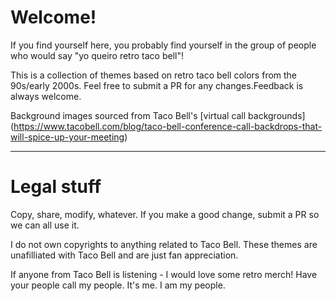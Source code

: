 # Welcome!
If you find yourself here, you probably find yourself in the group of people who would say "yo queiro retro taco bell"!

This is a collection of themes based on retro taco bell colors from the 90s/early 2000s. Feel free to submit a PR for any changes.Feedback is always welcome. 

Background images sourced from Taco Bell's [virtual call backgrounds]
(https://www.tacobell.com/blog/taco-bell-conference-call-backdrops-that-will-spice-up-your-meeting)

--- 

# Legal stuff
Copy, share, modify, whatever. If you make a good change, submit a PR so we can all use it. 

I do not own copyrights to anything related to Taco Bell. These themes are unafilliated with Taco Bell and are just fan appreciation. 

If anyone from Taco Bell is listening - I would love some retro merch! Have your people call my people. It's me. I am my people. 


